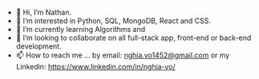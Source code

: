 - 👋 Hi, I’m Nathan.
- 👀 I’m interested in Python, SQL, MongoDB, React and CSS.
- 🌱 I’m currently learning Algorithms and 
- 💞️ I’m looking to collaborate on all full-stack app, front-end or back-end development.
- 📫 How to reach me ... by email: nghia.vo1452@gmail.com or my Linkedin: https://www.linkedin.com/in/nghia-vo/

<!---
nghiavo24/nghiavo24 is a ✨ special ✨ repository because its `README.md` (this file) appears on your GitHub profile.
You can click the Preview link to take a look at your changes.
--->
